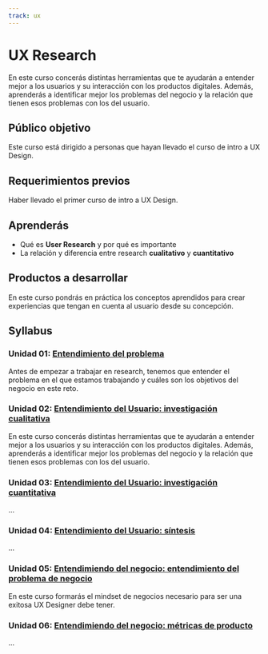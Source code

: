 ```yaml
---
track: ux
---
```


# UX Research

En este curso concerás distintas herramientas que te ayudarán a entender mejor
a los usuarios y su interacción con los productos digitales. Además, aprenderás
a identificar mejor los problemas del negocio y la relación que tienen esos
problemas con los del usuario.

## Público objetivo

Este curso está dirigido a personas que hayan llevado el curso de intro a UX
Design.

## Requerimientos previos

Haber llevado el primer curso de intro a UX Design.

## Aprenderás

* Qué es **User Research** y por qué es importante
* La relación y diferencia entre research **cualitativo** y **cuantitativo**

## Productos a desarrollar

En este curso pondrás en práctica los conceptos aprendidos para crear
experiencias que tengan en cuenta al usuario desde su concepción.

## Syllabus

### Unidad 01: [Entendimiento del problema](00-problem-understanding)

Antes de empezar a trabajar en research, tenemos que entender el problema en
el que estamos trabajando y cuáles son los objetivos del negocio en este reto.

### Unidad 02: [Entendimiento del Usuario: investigación cualitativa](01-qualitative-research)

En este curso concerás distintas herramientas que te ayudarán a entender mejor
a los usuarios y su interacción con los productos digitales. Además, aprenderás
a identificar mejor los problemas del negocio y la relación que tienen esos
problemas con los del usuario.

### Unidad 03: [Entendimiento del Usuario: investigación cuantitativa](02-quantitative-research)

...

### Unidad 04: [Entendimiento del Usuario: síntesis](03-synthesis)

...

### Unidad 05: [Entendimiendo del negocio: entendimiento del problema de negocio](04-business-problem-understanding)

En este curso formarás el mindset de negocios necesario para ser una exitosa
UX Designer debe tener.

### Unidad 06: [Entendimiendo del negocio: métricas de producto](05-product-metrics)

...
